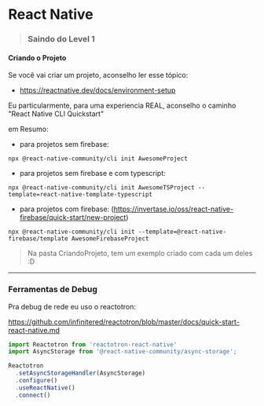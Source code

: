 # React Native
>### Saindo do Level 1


#### Criando o Projeto

Se você vai criar um projeto, aconselho ler esse tópico:
 - https://reactnative.dev/docs/environment-setup 

Eu particularmente, para uma experiencia REAL, aconselho o caminho "React Native CLI Quickstart"

em Resumo:

* para projetos sem firebase: 
```
npx @react-native-community/cli init AwesomeProject
```

* para projetos sem firebase e com typescript:  
```
npx @react-native-community/cli init AwesomeTSProject --template=react-native-template-typescript
```

* para projetos com firebase:
(https://invertase.io/oss/react-native-firebase/quick-start/new-project)

```
npx @react-native-community/cli init --template=@react-native-firebase/template AwesomeFirebaseProject
```


> Na pasta CriandoProjeto, tem um exemplo criado com cada um deles :D

---
### Ferramentas de Debug

Pra debug de rede eu uso o reactotron:

https://github.com/infinitered/reactotron/blob/master/docs/quick-start-react-native.md


```js
import Reactotron from 'reactotron-react-native'
import AsyncStorage from '@react-native-community/async-storage';

Reactotron
  .setAsyncStorageHandler(AsyncStorage) 
  .configure()  
  .useReactNative()  
  .connect()  
  
```

